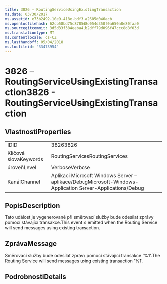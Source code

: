 ```yaml
---
title: 3826 – RoutingServiceUsingExistingTransaction
ms.date: 03/30/2017
ms.assetid: e73b2492-10e9-418e-bdf3-a2605d046acb
ms.openlocfilehash: 62cb58bd75c8785d8d054d350f0a650a8e80faa0
ms.sourcegitcommit: 3d5d33f384eeba41b2dff79d096f47ccc8d8f03d
ms.translationtype: MT
ms.contentlocale: cs-CZ
ms.lasthandoff: 05/04/2018
ms.locfileid: "33473954"
---
```

# <a name="3826---routingserviceusingexistingtransaction"></a><span data-ttu-id="5eaac-102">3826 – RoutingServiceUsingExistingTransaction</span><span class="sxs-lookup"><span data-stu-id="5eaac-102">3826 - RoutingServiceUsingExistingTransaction</span></span>
## <a name="properties"></a><span data-ttu-id="5eaac-103">Vlastnosti</span><span class="sxs-lookup"><span data-stu-id="5eaac-103">Properties</span></span>  
  
|||  
|-|-|  
|<span data-ttu-id="5eaac-104">ID</span><span class="sxs-lookup"><span data-stu-id="5eaac-104">ID</span></span>|<span data-ttu-id="5eaac-105">3826</span><span class="sxs-lookup"><span data-stu-id="5eaac-105">3826</span></span>|  
|<span data-ttu-id="5eaac-106">Klíčová slova</span><span class="sxs-lookup"><span data-stu-id="5eaac-106">Keywords</span></span>|<span data-ttu-id="5eaac-107">RoutingServices</span><span class="sxs-lookup"><span data-stu-id="5eaac-107">RoutingServices</span></span>|  
|<span data-ttu-id="5eaac-108">úroveň</span><span class="sxs-lookup"><span data-stu-id="5eaac-108">Level</span></span>|<span data-ttu-id="5eaac-109">Verbose</span><span class="sxs-lookup"><span data-stu-id="5eaac-109">Verbose</span></span>|  
|<span data-ttu-id="5eaac-110">Kanál</span><span class="sxs-lookup"><span data-stu-id="5eaac-110">Channel</span></span>|<span data-ttu-id="5eaac-111">Aplikaci Microsoft Windows Server – aplikace/Debug</span><span class="sxs-lookup"><span data-stu-id="5eaac-111">Microsoft-Windows-Application Server-Applications/Debug</span></span>|  
  
## <a name="description"></a><span data-ttu-id="5eaac-112">Popis</span><span class="sxs-lookup"><span data-stu-id="5eaac-112">Description</span></span>  
 <span data-ttu-id="5eaac-113">Tato událost je vygenerované při směrovací služby bude odesílat zprávy pomocí stávající transakce.</span><span class="sxs-lookup"><span data-stu-id="5eaac-113">This event is emitted when the Routing Service will send messages using existing transaction.</span></span>  
  
## <a name="message"></a><span data-ttu-id="5eaac-114">Zpráva</span><span class="sxs-lookup"><span data-stu-id="5eaac-114">Message</span></span>  
 <span data-ttu-id="5eaac-115">Směrovací služby bude odesílat zprávy pomocí stávající transakce '%1'.</span><span class="sxs-lookup"><span data-stu-id="5eaac-115">The Routing Service will send messages using existing transaction '%1'.</span></span>  
  
## <a name="details"></a><span data-ttu-id="5eaac-116">Podrobnosti</span><span class="sxs-lookup"><span data-stu-id="5eaac-116">Details</span></span>
